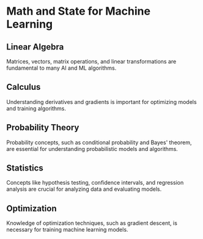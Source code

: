 # Math and State for Machine Learning

## Linear Algebra
Matrices, vectors, matrix operations, and linear transformations are fundamental to many AI and ML algorithms.

## Calculus
Understanding derivatives and gradients is important for optimizing models and training algorithms.

## Probability Theory
Probability concepts, such as conditional probability and Bayes' theorem, are essential for understanding probabilistic models and algorithms.

## Statistics
Concepts like hypothesis testing, confidence intervals, and regression analysis are crucial for analyzing data and evaluating models.

## Optimization
Knowledge of optimization techniques, such as gradient descent, is necessary for training machine learning models.